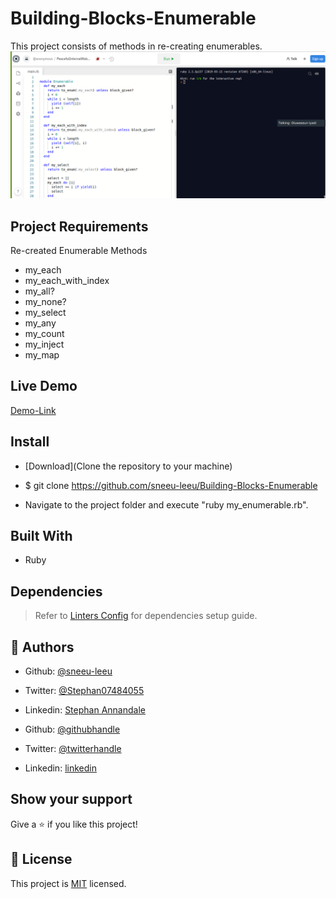 # Building-Blocks-Enumerable

This project consists of methods in re-creating enumerables.
![screenshot](./image/enumerable.png)

## Project Requirements

Re-created Enumerable Methods

-   my_each
-   my_each_with_index
-   my_all?
-   my_none?
-   my_select
-   my_any
-   my_count
-   my_inject
-   my_map

## Live Demo

[Demo-Link](https://repl.it/@OseunIyadi/PeacefulInternalWebpage)

## Install

-   [Download](Clone the repository to your machine)

-   \$ git clone https://github.com/sneeu-leeu/Building-Blocks-Enumerable

-   Navigate to the project folder and execute "ruby my_enumerable.rb".

## Built With

-   Ruby

## Dependencies

> Refer to [Linters Config](https://github.com/sneeu-leeu/linters-config) for dependencies setup guide.

## 👤 Authors

-   Github: [@sneeu-leeu](https://github.com/sneeu-leeu)
-   Twitter: [@Stephan07484055](https://twitter.com/Stephan07484055)
-   Linkedin: [Stephan Annandale](https://www.linkedin.com/in/stephan-annandale-a4b4931a9/)

-   Github: [@githubhandle](https://github.com/emmanuellekamwa)
-   Twitter: [@twitterhandle](https://twitter.com/AlixKamwa)
-   Linkedin: [linkedin](https://linkedin.com/in/emmanuelle-kamwa-86145a1a4/)

## Show your support

Give a ⭐️ if you like this project!

## 📝 License

This project is [MIT](lic.url) licensed.

